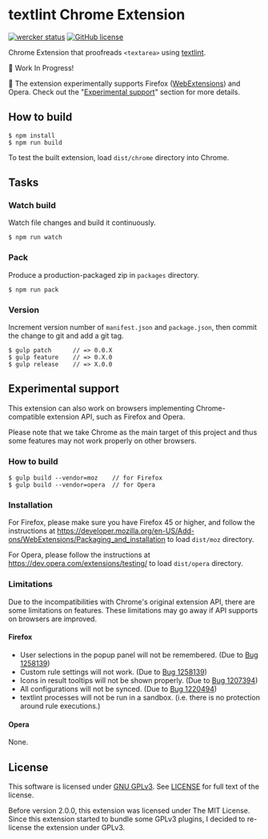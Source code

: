 # textlint Chrome Extension

[![wercker status](https://app.wercker.com/status/2f32f541de3ca03d8c8bc95152953ee9/s/master "wercker status")](https://app.wercker.com/project/bykey/2f32f541de3ca03d8c8bc95152953ee9) [![GitHub license](https://img.shields.io/github/license/io-monad/textlint-chrome-extension.svg)](LICENSE)

Chrome Extension that proofreads `<textarea>` using [textlint](http://textlint.github.io/).

:construction: Work In Progress!

:rocket: The extension experimentally supports Firefox ([WebExtensions](https://developer.mozilla.org/en-US/Add-ons/WebExtensions)) and Opera. Check out the "[Experimental support](#experimental-support)" section for more details.

## How to build

    $ npm install
    $ npm run build

To test the built extension, load `dist/chrome` directory into Chrome.

## Tasks

### Watch build

Watch file changes and build it continuously.

    $ npm run watch

### Pack

Produce a production-packaged zip in `packages` directory.

    $ npm run pack

### Version

Increment version number of `manifest.json` and `package.json`, then commit the change to git and add a git tag.

    $ gulp patch      // => 0.0.X
    $ gulp feature    // => 0.X.0
    $ gulp release    // => X.0.0

## Experimental support

This extension can also work on browsers implementing Chrome-compatible extension API, such as Firefox and Opera.

Please note that we take Chrome as the main target of this project and thus some features may not work properly on other browsers.

### How to build

    $ gulp build --vendor=moz    // for Firefox
    $ gulp build --vendor=opera  // for Opera

### Installation

For Firefox, please make sure you have Firefox 45 or higher, and follow the instructions at https://developer.mozilla.org/en-US/Add-ons/WebExtensions/Packaging_and_installation to load `dist/moz` directory.

For Opera, please follow the instructions at https://dev.opera.com/extensions/testing/ to load `dist/opera` directory.

### Limitations

Due to the incompatibilities with Chrome's original extension API, there are some limitations on features. These limitations may go away if API supports on browsers are improved.

#### Firefox

- User selections in the popup panel will not be remembered. (Due to [Bug 1258139](https://bugzilla.mozilla.org/show_bug.cgi?id=1258139 "1258139 – storage.local doesn't save data from popup script, only after browser restart extension gets access to saved data"))
- Custom rule settings will not work. (Due to [Bug 1258139](https://bugzilla.mozilla.org/show_bug.cgi?id=1258139 "1258139 – storage.local doesn't save data from popup script, only after browser restart extension gets access to saved data"))
- Icons in result tooltips will not be shown properly. (Due to [Bug 1207394](https://bugzilla.mozilla.org/show_bug.cgi?id=1207394 "1207394 – Make sure web_accessible_resources work with CSP/mixed content blocking"))
- All configurations will not be synced. (Due to [Bug 1220494](https://bugzilla.mozilla.org/show_bug.cgi?id=1220494 "1220494 – [tracking] Implement chrome.storage.sync"))
- textlint processes will not be run in a sandbox.
(i.e. there is no protection around rule executions.)

#### Opera

None.

## License

This software is licensed under [GNU GPLv3](https://www.gnu.org/copyleft/gpl.html). See [LICENSE](LICENSE) for full text of the license.

Before version 2.0.0, this extension was licensed under The MIT License. Since this extension started to bundle some GPLv3 plugins, I decided to re-license the extension under GPLv3.
